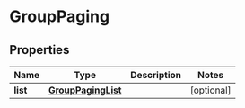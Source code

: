 # GroupPaging

## Properties
Name | Type | Description | Notes
------------ | ------------- | ------------- | -------------
**list** | [**GroupPagingList**](GroupPagingList.md) |  |  [optional]
